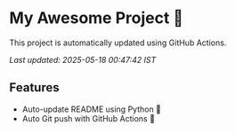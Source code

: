 # My Awesome Project 🚀

This project is automatically updated using GitHub Actions.

_Last updated: 2025-05-18 00:47:42 IST_

## Features
- Auto-update README using Python 🐍
- Auto Git push with GitHub Actions 🤖
